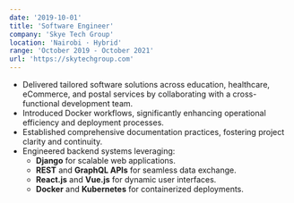 ```yaml
---
date: '2019-10-01'
title: 'Software Engineer'
company: 'Skye Tech Group'
location: 'Nairobi · Hybrid'
range: 'October 2019 - October 2021'
url: 'https://skytechgroup.com'
---
```


- Delivered tailored software solutions across education, healthcare, eCommerce, and postal services by collaborating with a cross-functional development team.
- Introduced Docker workflows, significantly enhancing operational efficiency and deployment processes.
- Established comprehensive documentation practices, fostering project clarity and continuity.
- Engineered backend systems leveraging:
  - **Django** for scalable web applications.
  - **REST** and **GraphQL APIs** for seamless data exchange.
  - **React.js** and **Vue.js** for dynamic user interfaces.
  - **Docker** and **Kubernetes** for containerized deployments.
